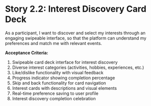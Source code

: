 # Story 2.2: Interest Discovery Card Deck

As a participant,
I want to discover and select my interests through an engaging swipeable interface,
so that the platform can understand my preferences and match me with relevant events.

**Acceptance Criteria:**

1. Swipeable card deck interface for interest discovery
2. Diverse interest categories (activities, hobbies, experiences, etc.)
3. Like/dislike functionality with visual feedback
4. Progress indicator showing completion percentage
5. Skip and back functionality for card navigation
6. Interest cards with descriptions and visual elements
7. Real-time preference saving to user profile
8. Interest discovery completion celebration
